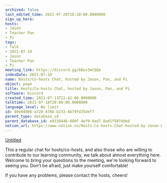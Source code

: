 ```yaml
---
archived: false
last_edited_time: 2021-07-20T20:10:00.0000000
sign_up_here: 
hosts:
- Jason
- Teacher Pan
- Pi
tags:
- Talk
- 2021-07-18
- Jason
- Teacher Pan
- Pi
meeting_link: https://discord.gg/bBuv3mCQQe
indexDate: 2021-07-18
name: Hosts/Co-hosts Chat, hosted by Jason, Pan, and Pi
object: page
title: Hosts/Co-hosts Chat, hosted by Jason, Pan, and Pi
software: Discord
created_time: 2021-07-13T22:42:00.0000000
talktime: 2021-07-18T20:00:00.0000000
language_level: No limit
id: 40e04006-a728-476b-b233-4b79fd35def7
parent_type: database_id
parent_database_id: e9339446-880f-4ef0-8ad7-8ad1f507dded
notion_url: https://www.notion.so/Hosts-Co-hosts-Chat-hosted-by-Jason-Pan-and-Pi-40e04006a728476bb2334b79fd35def7
---
```




[Untitled](https://www.notion.so/d637a27eb33f44cbb92a56c3359cc567)   



This a regular chat for hosts/co-hosts, and also those who are willing to contribute to our learning community, we talk about almost everything here. Welcome to bring your questions to the meeting, we're looking forward to seeing you. Don't be afraid, just make yourself comfortable!

If you have any problems, please contact the hosts, cheers!



